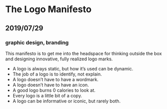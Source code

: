 # The Logo Manifesto
## 2019/07/29
### graphic design, branding

This manifesto is to get me into the headspace for thinking outside the box and designing innovative, fully realized logo marks.

 - A logo is always static, but how it’s used can be dynamic.
 - The job of a logo is to identify, not explain.
 - A logo doesn’t have to have a wordmark.
 - A logo doesn’t have to have an icon.
 - A good logo burns 0 calories to look at.
 - Every logo is a little bit of a copy.
 - A logo can be informative or iconic, but rarely both.
